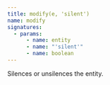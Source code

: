 ```yaml
---
title: modify(e, 'silent')
name: modify
signatures:
  - params:
      - name: entity
      - name: "'silent'"
      - name: boolean
---
```


Silences or unsilences the entity.
